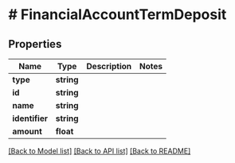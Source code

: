# # FinancialAccountTermDeposit

## Properties

Name | Type | Description | Notes
------------ | ------------- | ------------- | -------------
**type** | **string** |  |
**id** | **string** |  |
**name** | **string** |  |
**identifier** | **string** |  |
**amount** | **float** |  |

[[Back to Model list]](../../README.md#models) [[Back to API list]](../../README.md#endpoints) [[Back to README]](../../README.md)
